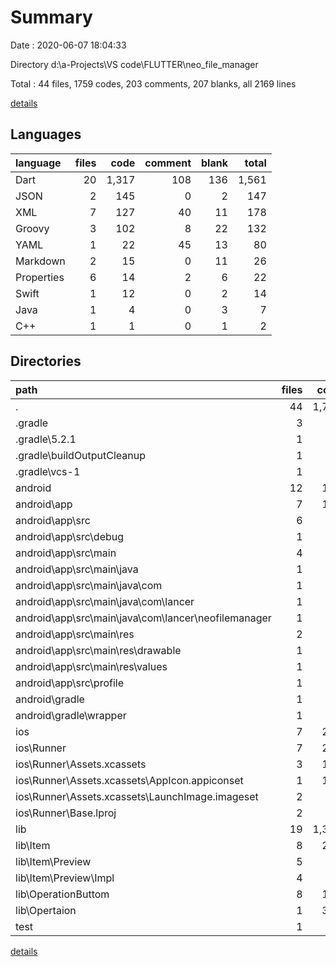 # Summary

Date : 2020-06-07 18:04:33

Directory d:\a-Projects\VS code\FLUTTER\neo_file_manager

Total : 44 files,  1759 codes, 203 comments, 207 blanks, all 2169 lines

[details](details.md)

## Languages
| language | files | code | comment | blank | total |
| :--- | ---: | ---: | ---: | ---: | ---: |
| Dart | 20 | 1,317 | 108 | 136 | 1,561 |
| JSON | 2 | 145 | 0 | 2 | 147 |
| XML | 7 | 127 | 40 | 11 | 178 |
| Groovy | 3 | 102 | 8 | 22 | 132 |
| YAML | 1 | 22 | 45 | 13 | 80 |
| Markdown | 2 | 15 | 0 | 11 | 26 |
| Properties | 6 | 14 | 2 | 6 | 22 |
| Swift | 1 | 12 | 0 | 2 | 14 |
| Java | 1 | 4 | 0 | 3 | 7 |
| C++ | 1 | 1 | 0 | 1 | 2 |

## Directories
| path | files | code | comment | blank | total |
| :--- | ---: | ---: | ---: | ---: | ---: |
| . | 44 | 1,759 | 203 | 207 | 2,169 |
| .gradle | 3 | 1 | 1 | 3 | 5 |
| .gradle\5.2.1 | 1 | 0 | 0 | 1 | 1 |
| .gradle\buildOutputCleanup | 1 | 1 | 1 | 1 | 3 |
| .gradle\vcs-1 | 1 | 0 | 0 | 1 | 1 |
| android | 12 | 185 | 47 | 37 | 269 |
| android\app | 7 | 125 | 46 | 26 | 197 |
| android\app\src | 6 | 70 | 38 | 12 | 120 |
| android\app\src\debug | 1 | 4 | 3 | 1 | 8 |
| android\app\src\main | 4 | 62 | 32 | 10 | 104 |
| android\app\src\main\java | 1 | 4 | 0 | 3 | 7 |
| android\app\src\main\java\com | 1 | 4 | 0 | 3 | 7 |
| android\app\src\main\java\com\lancer | 1 | 4 | 0 | 3 | 7 |
| android\app\src\main\java\com\lancer\neofilemanager | 1 | 4 | 0 | 3 | 7 |
| android\app\src\main\res | 2 | 13 | 16 | 3 | 32 |
| android\app\src\main\res\drawable | 1 | 4 | 7 | 2 | 13 |
| android\app\src\main\res\values | 1 | 9 | 9 | 1 | 19 |
| android\app\src\profile | 1 | 4 | 3 | 1 | 8 |
| android\gradle | 1 | 5 | 1 | 1 | 7 |
| android\gradle\wrapper | 1 | 5 | 1 | 1 | 7 |
| ios | 7 | 222 | 2 | 9 | 233 |
| ios\Runner | 7 | 222 | 2 | 9 | 233 |
| ios\Runner\Assets.xcassets | 3 | 148 | 0 | 4 | 152 |
| ios\Runner\Assets.xcassets\AppIcon.appiconset | 1 | 122 | 0 | 1 | 123 |
| ios\Runner\Assets.xcassets\LaunchImage.imageset | 2 | 26 | 0 | 3 | 29 |
| ios\Runner\Base.lproj | 2 | 61 | 2 | 2 | 65 |
| lib | 19 | 1,303 | 98 | 129 | 1,530 |
| lib\Item | 8 | 236 | 7 | 30 | 273 |
| lib\Item\Preview | 5 | 96 | 0 | 16 | 112 |
| lib\Item\Preview\Impl | 4 | 89 | 0 | 15 | 104 |
| lib\OperationButtom | 8 | 198 | 7 | 51 | 256 |
| lib\Opertaion | 1 | 303 | 37 | 16 | 356 |
| test | 1 | 14 | 10 | 7 | 31 |

[details](details.md)